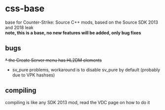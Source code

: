 # css-base
base for Counter-Strike: Source C++ mods, based on the Source SDK 2013 and 2018 leak<br>
**note, this is a base, no new features will be added, only bug fixes**
## bugs
~~* the Create Server menu has HL2DM elements~~
* sv_pure problems, workaround is to disable sv_pure by default (probably due to VPK hashses)
## compiling
compiling is like any SDK 2013 mod, read the VDC page on how to do it

